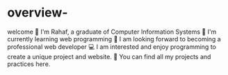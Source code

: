 # overview-
welcome
   🔭 I'm Rahaf, a graduate of Computer Information Systems
   🌱 I'm currently learning web programming
   👯 I am looking forward to becoming a professional web developer
   💻 I am interested and enjoy programming to create a unique project and website.
   🤔 You can find all my projects and practices here.
